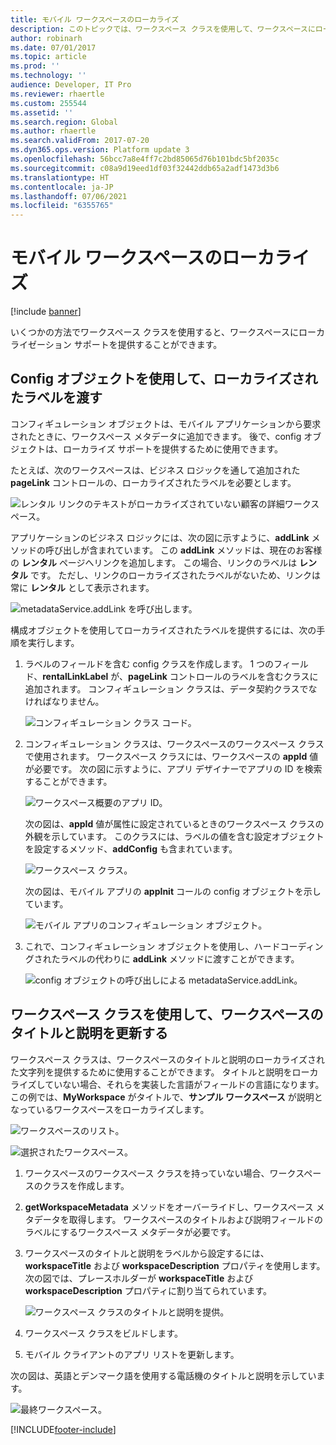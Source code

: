 ```yaml
---
title: モバイル ワークスペースのローカライズ
description: このトピックでは、ワークスペース クラスを使用して、ワークスペースにローカライゼーション サポートを提供する方法について説明します。
author: robinarh
ms.date: 07/01/2017
ms.topic: article
ms.prod: ''
ms.technology: ''
audience: Developer, IT Pro
ms.reviewer: rhaertle
ms.custom: 255544
ms.assetid: ''
ms.search.region: Global
ms.author: rhaertle
ms.search.validFrom: 2017-07-20
ms.dyn365.ops.version: Platform update 3
ms.openlocfilehash: 56bcc7a8e4ff7c2bd85065d76b101bdc5bf2035c
ms.sourcegitcommit: c08a9d19eed1df03f32442ddb65a2adf1473d3b6
ms.translationtype: HT
ms.contentlocale: ja-JP
ms.lasthandoff: 07/06/2021
ms.locfileid: "6355765"
---
```

# <a name="localize-mobile-workspaces"></a>モバイル ワークスペースのローカライズ

[!include [banner](../../../includes/banner.md)]

いくつかの方法でワークスペース クラスを使用すると、ワークスペースにローカライゼーション サポートを提供することができます。

## <a name="use-config-objects-to-pass-localized-labels"></a>Config オブジェクトを使用して、ローカライズされたラベルを渡す
コンフィギュレーション オブジェクトは、モバイル アプリケーションから要求されたときに、ワークスペース メタデータに追加できます。 後で、config オブジェクトは、ローカライズ サポートを提供するために使用できます。 

たとえば、次のワークスペースは、ビジネス ロジックを通して追加された **pageLink** コントロールの、ローカライズされたラベルを必要とします。

 ![レンタル リンクのテキストがローカライズされていない顧客の詳細ワークスペース。](media/workspace-api/ConfigObjectsPage.png)

アプリケーションのビジネス ロジックには、次の図に示すように、**addLink** メソッドの呼び出しが含まれています。 この **addLink** メソッドは、現在のお客様の **レンタル** ページへリンクを追加します。 この場合、リンクのラベルは **レンタル** です。 ただし、リンクのローカライズされたラベルがないため、リンクは常に **レンタル** として表示されます。

![metadataService.addLink を呼び出します。](media/workspace-api/ConfigObjectsBusinessLogicOriginal.png)

構成オブジェクトを使用してローカライズされたラベルを提供するには、次の手順を実行します。

1. ラベルのフィールドを含む config クラスを作成します。 1 つのフィールド、**rentalLinkLabel** が、**pageLink** コントロールのラベルを含むクラスに追加されます。 コンフィギュレーション クラスは、データ契約クラスでなければなりません。

    ![コンフィギュレーション クラス コード。](media/workspace-api/ConfigClass.png)

2. コンフィギュレーション クラスは、ワークスペースのワークスペース クラスで使用されます。 ワークスペース クラスには、ワークスペースの **appId** 値が必要です。 次の図に示すように、アプリ デザイナーでアプリの ID を検索することができます。

    ![ワークスペース概要のアプリ ID。](media/workspace-api/ConfigWorkspaceSummary.png)

    次の図は、**appId** 値が属性に設定されているときのワークスペース クラスの外観を示しています。 このクラスには、ラベルの値を含む設定オブジェクトを設定するメソッド、**addConfig** も含まれています。

    ![ワークスペース クラス。](media/workspace-api/ConfigWorkspace.png)

    次の図は、モバイル アプリの **appInit** コールの config オブジェクトを示しています。

    ![モバイル アプリのコンフィギュレーション オブジェクト。](media/workspace-api/ConfigClientSide.png)

3. これで、コンフィギュレーション オブジェクトを使用し、ハードコーディングされたラベルの代わりに **addLink** メソッドに渡すことができます。

    ![config オブジェクトの呼び出しによる metadataService.addLink。](media/workspace-api/ConfigObjectsBusinessLogicFinal.png)

## <a name="use-a-workspace-class-to-update-the-workspace-title-and-description"></a>ワークスペース クラスを使用して、ワークスペースのタイトルと説明を更新する
ワークスペース クラスは、ワークスペースのタイトルと説明のローカライズされた文字列を提供するために使用することができます。 タイトルと説明をローカライズしていない場合、それらを実装した言語がフィールドの言語になります。 この例では、**MyWorkspace** がタイトルで、**サンプル ワークスペース** が説明となっているワークスペースをローカライズします。

![ワークスペースのリスト。](media/workspace-api/LocalizeWorkspaceTitle.png) 

![選択されたワークスペース。](media/workspace-api/LocalizeWorkspaceOriginal.png)

1. ワークスペースのワークスペース クラスを持っていない場合、ワークスペースのクラスを作成します。
2. **getWorkspaceMetadata** メソッドをオーバーライドし、ワークスペース メタデータを取得します。 ワークスペースのタイトルおよび説明フィールドのラベルにするワークスペース メタデータが必要です。
3. ワークスペースのタイトルと説明をラベルから設定するには、**workspaceTitle** および **workspaceDescription** プロパティを使用します。 次の図では、プレースホルダーが **workspaceTitle** および **workspaceDescription** プロパティに割り当てられています。

    ![ワークスペース クラスのタイトルと説明を提供。](media/workspace-api/LocalizeWorkspaceClass.png)

4. ワークスペース クラスをビルドします。
5. モバイル クライアントのアプリ リストを更新します。

次の図は、英語とデンマーク語を使用する電話機のタイトルと説明を示しています。

![最終ワークスペース。](media/workspace-api/LocalizeWorkspaceFinal.png)


[!INCLUDE[footer-include](../../../../../includes/footer-banner.md)]